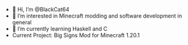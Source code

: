- 👋 Hi, I’m @BlackCat64
- 👀 I’m interested in Minecraft modding and software development in general
- 🌱 I’m currently learning Haskell and C
- Current Project: Big Signs Mod for Minecraft 1.20.1

<!---
BlackCat64/BlackCat64 is a ✨ special ✨ repository because its `README.md` (this file) appears on your GitHub profile.
You can click the Preview link to take a look at your changes.
--->
